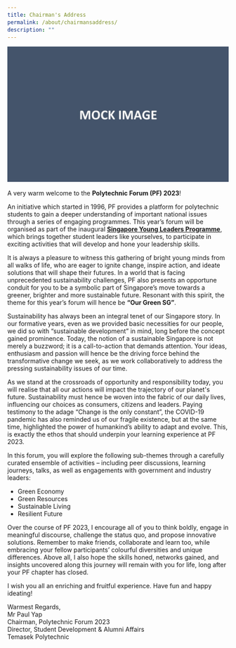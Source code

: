 ```yaml
---
title: Chairman's Address
permalink: /about/chairmansaddress/
description: ""
---
```

![](/images/PF%202023/Homepage/chairman%20-%20mock%20image.jpg)

A very warm welcome to the **Polytechnic Forum (PF) 2023**!

An initiative which started in 1996, PF provides a platform for polytechnic students to gain a deeper understanding of important national issues through a series of engaging programmes. This year’s forum will be organised as part of the inaugural [**Singapore Young Leaders Programme**](https://www.moe.gov.sg/news/press-releases/20230530-lee-kuan-yew-centennial-fund-launched-to-support-about-2000-students-annually-through-scholarships-and-programmes), which brings together student leaders like yourselves, to participate in exciting activities that will develop and hone your leadership skills.&nbsp;

It is always a pleasure to witness this gathering of bright young minds from all walks of life, who are eager to ignite change, inspire action, and ideate solutions that will shape their futures. In a world that is facing unprecedented sustainability challenges, PF also presents an opportune conduit for you to be a symbolic part of Singapore’s move towards a greener, brighter and more sustainable future. Resonant with this spirit, the theme for this year’s forum will hence be **“Our Green SG”**.

Sustainability has always been an integral tenet of our Singapore story. In our formative years, even as we provided basic necessities for our people, we did so with “sustainable development” in mind, long before the concept gained prominence. Today, the notion of a sustainable Singapore is not merely a buzzword; it is a call-to-action that demands attention. Your ideas, enthusiasm and passion will hence be the driving force behind the transformative change we seek, as we work collaboratively to address the pressing sustainability issues of our time.

As we stand at the crossroads of opportunity and responsibility today, you will realise that all our actions will impact the trajectory of our planet's future. Sustainability must hence be woven into the fabric of our daily lives, influencing our choices as consumers, citizens and leaders. Paying testimony to the adage “Change is the only constant”, the COVID-19 pandemic has also reminded us of our fragile existence, but at the same time, highlighted the power of humankind’s ability to adapt and evolve.&nbsp;This, is exactly the ethos that should underpin your learning experience at PF 2023.

In this forum, you will explore the following sub-themes through a carefully curated ensemble of activities – including peer discussions, learning journeys, talks, as well as engagements with government and industry leaders:

* Green Economy
* Green Resources
* Sustainable Living
* Resilient Future

Over the course of PF 2023, I encourage all of you to think boldly, engage in meaningful discourse, challenge the status quo, and propose innovative solutions. Remember to make friends, collaborate and learn too, while embracing your fellow participants’ colourful diversities and unique differences. Above all, I also hope the skills honed, networks gained, and insights uncovered along this journey will remain with you for life, long after your PF chapter has closed.

I wish you all an enriching and fruitful experience. Have fun and happy ideating!

Warmest Regards,<br>
Mr Paul Yap<br>
Chairman, Polytechnic Forum 2023<br>
Director, Student Development &amp; Alumni Affairs<br>
Temasek Polytechnic